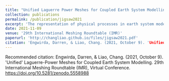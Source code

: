 ```yaml
---
title: "Unified Laguerre Power Meshes for Coupled Earth System Modelling"
collection: publications
permalink: /publication/jigsaw2021
excerpt: 'The representation of physical processes in earth system models is often constrained and simplified by details of the underlying numerical model. Ocean, atmosphere, ice, land and river dynamics are typically discretised over incompatible computational grids, and are coupled together via lossy interpolation schemes. In this work, we describe an alternative unified approach, in which components are represented on a common multi-scale unstructured mesh, and employ compatible numerical formulations and interpolation-free coupling across embedded boundaries. This unified strategy is built on an unstructured primal-dual meshing workflow, in which a global surface mesh conforming to various coastline, river network and land process boundaries is formed as a restricted Laguerre Power tessellation. This mesh layout enables coupled physics to be discretised over the set of staggered edge-, triangle- and cell-based control-volumes, leading to a conforming representation. Key to this process is the use of restricted triangulations to approximate complex boundaries and constraints in a multi-scale manner, enabling a transition from high-resolution regional representations to coarser global scales. Initial work on the unified representation is reported here, focusing on development of the restricted triangulation kernels, and subsequent staggered Laguerre-Power mesh optimisation techniques.'
date: 2021-11-09
venue: '29th International Meshing Roundtable (IMR)'
paperurl: 'http://changliao.github.io/files/jigsaw2021.pdf'
citation: 'Engwirda, Darren, & Liao, Chang. (2021, October 9). 'Unified' Laguerre Power Meshes for Coupled Earth System Modelling. 29th International Meshing Roundtable (IMR), Virtual Conference. https://doi.org/10.5281/zenodo.5558988'
---
```



Recommended citation: Engwirda, Darren, & Liao, Chang. (2021, October 9). 'Unified' Laguerre-Power Meshes for Coupled Earth System Modelling. 29th International Meshing Roundtable (IMR), Virtual Conference. https://doi.org/10.5281/zenodo.5558988